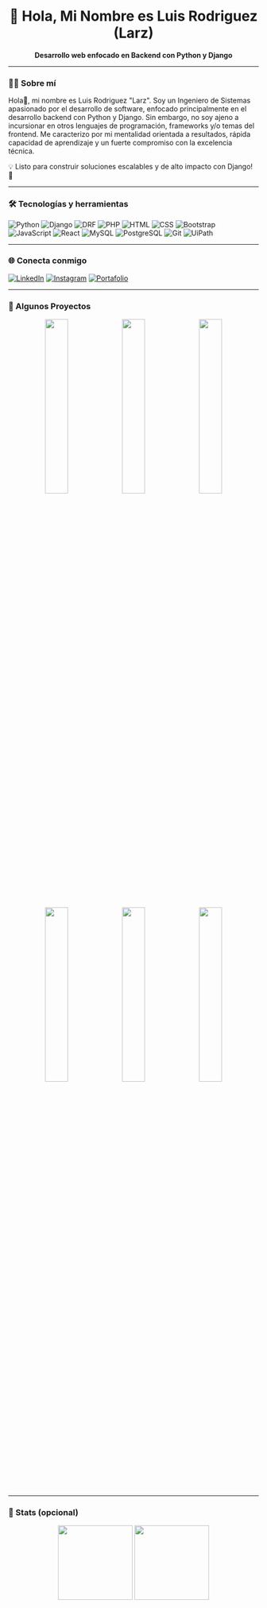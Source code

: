 <!-- Banner superior (puedes subir uno nuevo y cambiar el enlace de imagen) 
<p align="center">
  <img src="TU_IMAGEN_DE_BANNER_AQUI" alt="Banner de Larz" width="100%" />
</p>
-->
<h1 align="center">👋 Hola, Mi Nombre es Luis Rodriguez (Larz)</h1>

<p align="center"><strong>Desarrollo web enfocado en Backend con Python y Django</strong></p>

---

### 🧑‍💻 Sobre mí

Hola👋, mi nombre es Luis Rodriguez "Larz". Soy un Ingeniero de Sistemas apasionado por el desarrollo de software, enfocado principalmente en el desarrollo backend con Python y Django. Sin embargo, no soy ajeno a incursionar en otros lenguajes de programación, frameworks y/o temas del frontend. Me caracterizo por mi mentalidad orientada a resultados, rápida capacidad de aprendizaje y un fuerte compromiso con la excelencia técnica.

💡 Listo para construir soluciones escalables y de alto impacto con Django! 🚀 

---

### 🛠 Tecnologías y herramientas

![Python](https://img.shields.io/badge/Python-3776AB?style=for-the-badge&logo=python&logoColor=white)
![Django](https://img.shields.io/badge/Django-092E20?style=for-the-badge&logo=django&logoColor=white)
![DRF](https://img.shields.io/badge/DRF-red?style=for-the-badge&logo=django&logoColor=white)
![PHP](https://img.shields.io/badge/PHP-777BB4?style=for-the-badge&logo=php&logoColor=white)
![HTML](https://img.shields.io/badge/HTML5-E34F26?style=for-the-badge&logo=html5&logoColor=white)
![CSS](https://img.shields.io/badge/CSS3-1572B6?style=for-the-badge&logo=css3&logoColor=white)
![Bootstrap](https://img.shields.io/badge/Bootstrap-7952B3?style=for-the-badge&logo=bootstrap&logoColor=white)
![JavaScript](https://img.shields.io/badge/JavaScript-F7DF1E?style=for-the-badge&logo=javascript&logoColor=black)
![React](https://img.shields.io/badge/React-61DAFB?style=for-the-badge&logo=react&logoColor=black)
![MySQL](https://img.shields.io/badge/MySQL-4479A1?style=for-the-badge&logo=mysql&logoColor=white)
![PostgreSQL](https://img.shields.io/badge/PostgreSQL-316192?style=for-the-badge&logo=postgresql&logoColor=white)
![Git](https://img.shields.io/badge/Git-F05032?style=for-the-badge&logo=git&logoColor=white)
![UiPath](https://img.shields.io/badge/UiPath-F6891F?style=for-the-badge&logo=uipath&logoColor=white)

---

### 🌐 Conecta conmigo

[![LinkedIn](https://img.shields.io/badge/LinkedIn-0A66C2?style=for-the-badge&logo=linkedin&logoColor=white)](https://www.linkedin.com/in/luis-rodriguez-diaz/)
[![Instagram](https://img.shields.io/badge/Instagram-E1306C?style=for-the-badge&logo=instagram&logoColor=white)](https://www.instagram.com/larzdz/)
[![Portafolio](https://img.shields.io/badge/Portafolio-Web-9cf?style=for-the-badge)](https://portafolio-7001.onrender.com/)

---

### 📸 Algunos Proyectos

<!-- Aquí puedes reemplazar los src con tus propias imágenes subidas a un repositorio público o Imgur -->

<p align="center">
  <img src="https://res.cloudinary.com/dry8bdxce/image/upload/v1744395314/qvgf6m3xn0mieye41m23.jpg" width="30%" />
  <img src="https://res.cloudinary.com/dry8bdxce/image/upload/v1744646254/adyrdpbnmd3owmy79yod.jpg" width="30%" />
  <img src="https://res.cloudinary.com/dry8bdxce/image/upload/v1748548927/xr020jaosolggpiwwpjb.jpg" width="30%" />
</p>

<p align="center">
  <img src="URL_DE_TU_IMAGEN_4" width="30%" />
  <img src="URL_DE_TU_IMAGEN_5" width="30%" />
  <img src="URL_DE_TU_IMAGEN_6" width="30%" />
</p>

---

### 📌 Stats (opcional)

<p align="center">
  <img src="https://github-readme-stats.vercel.app/api?username=larzdz&show_icons=true&theme=github_dark" height="150"/>
  <img src="https://github-readme-stats.vercel.app/api/top-langs/?username=larzdz&layout=compact&theme=github_dark" height="150"/>
</p>
